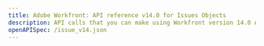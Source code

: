 ```yaml
---
title: Adobe Workfront: API reference v14.0 for Issues Objects
description: API calls that you can make using Workfront version 14.0 APIs for Issues.
openAPISpec: /issue_v14.json  
---
```

